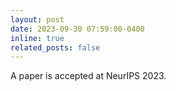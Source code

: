 ```yaml
---
layout: post
date: 2023-09-30 07:59:00-0400
inline: true
related_posts: false
---
```


A paper is accepted at NeurIPS 2023.

